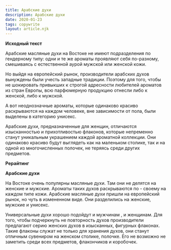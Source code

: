 ```yaml
---
title: Арабские духи
description: Арабские духи
date: 2020-01-23
tags: copywrite
layout: article.njk
---
```


**Исходный текст**

Арабские масляные духи на Востоке не имеют подразделения по гендерному типу: одни и те же ароматы проявляют себя по-разному, смешиваясь с естественной аурой мужской или женской кожи. 

Но выйдя на европейский рынок, производители арабских духов вынуждены были учесть западные традиции. Поэтому для того, чтобы не шокировать привыкших к строгой адресности любителей ароматов из стран Европы, всю парфюмерную продукцию отнесли либо к женской, либо к мужской. 

А вот неоднозначные ароматы, которые одинаково красиво раскрываются на каждом человеке, вне зависимости от пола, были выделены в категорию унисекс.

Арабские духи, предназначенные для женщин, отличаются изысканностью и прихотливостью флаконов, которые непременно станут уникальным украшением каждой ароматной коллекции. Они одинаково красиво будут выглядеть как на маленьком столике, так и на одной из многочисленных полочек, не теряясь среди других предметов.	


**Рерайтинг**

**Арабские духи**

На Востоке очень популярны масляные духи. Там они не делятся на женские и мужские. Ароматы таких духов раскрываются по -  своему на каждом  типе кожи. Арабские масляные духи пришли на европейский рынок, но чуть в измененном виде. Они разделились на женские, мужские и унисекс.

Универсальные духи хорошо подойдут и мужчинам , и женщинам. Для того, чтобы подчеркнуть не повторность духов производители предлагают серию женских духов в изысканных, фигурных флаконах. Такие флаконы служат не только для хранения духов, они станут отличным сувениром на женском столике, полочке. Его не возможно не заметить среди всех предметов, флакончиков и коробочек. 
 
